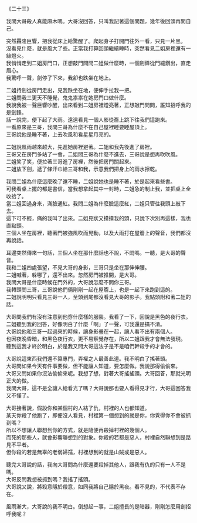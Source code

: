 《二十三》  
  
我問大哥殺人真能麻木嗎。大哥沒回答，只叫我記著這個問題，幾年後回頭再問自己。  
  
突然轟隆巨響，把我從床上給驚醒了。爬起身子打開門往外一看，只見一片黑。  
沒看見什麼，就是風大了些。正當我打算回頭繼續睡時，突然看見二姐房裡還有一絲燈火。  
我悄悄走到二姐房門口，正想敲門問問二姐做什麼時，一個劍鋒從門縫鑽出，直走眉心。  
我驚呼一聲，劍停了下來，我卻也跌坐在地上。  
  
二姐持劍從房門走出，見我跌坐在地，便伸手拉我一把。  
二姐問我三更天不睡覺，鬼鬼祟祟在她房門口做什麼。  
我說我被一聲巨響吵醒，出來看到二姐房裡燈亮著，正想敲門問問，誰知招呼我的是劍鋒。  
話一說完，便下起了大雨。遠遠看見一個人影從簷上跳下往我們這跑來。  
一看原來是三哥，我問三哥為什麼不在自己屋裡睡要睡屋頂上。  
三哥說他是睡不著，上去吹風和看星星月亮的。  
  
二姐說風雨越來越大，先進她房裡避著。二姐和我先後進了房裡。  
三哥又在房門多站了一會，二姐問三哥為什麼不進去，三哥說是想再吹吹風。  
二姐笑了笑，便拉著三哥進了房裡，然後把房門關起來。  
二姐放下劍，遞了條汗巾給三哥和我，示意我們把身上的雨水擦乾。  
  
我問二姐為什麼這麼晚了還不睡，二姐說她也是睡不著，於是起來看些書。  
可我看桌上擺的都是書信，當我想拿起其中一封時，二姐急的制止我，並把桌上全收拾了。  
當二姐回過身來，滿臉通紅。我問二姐為什麼臉這麼紅，二姐只管往我頭上敲下去。  
這下可不輕，痛的我叫了出來。二姐見狀又摸摸我的頭，只說下次別再這樣，我也直點頭。  
三個人坐在房裡，聽著門被強風吹而晃動，以及大雨打在屋簷上的聲音，我們都沒再說話。  
  
耳邊突然傳來一句話，三個人坐在那什麼話也不說，不悶嗎。一聽，是大哥的聲音。  
我和二姐四處張望，不見大哥的身影，三哥只是坐在那伸伸腰。  
二姐喊著，躲哪了，還不出來。忽然房門被推開，是大哥。  
我問大哥是什麼時候在門外的，大哥說怎麼不問你三哥。  
我轉頭問三哥，三哥說他們倆剛剛一起在屋簷上，也是一起下來跑到這的。  
二姐說明明只看見三哥一人，至頭到尾都沒看見大哥的影子。我點頭附和著二姐的話。  
  
大哥問我們有沒有注意到他穿什麼樣的服裝。我看了一下，回說是黑色的夜行衣。  
二姐聽到我的回答，好像明白了什麼「啊」了一聲，可我還是搞不清。  
大哥說他和三哥一起過來的時候，讓身影疊在一起，讓人看不出有兩個人。  
也因夜晚昏暗，和黑色夜行衣，更不易察覺存在，所以二姐跟我才會無法發現。  
聽到這我才終於明白，於是我又問大哥這法子是不是咱們幹殺手的才會的。  
  
大哥說這東西我們還不算專門，弄權之人最善此道。我不明白了搖著頭。  
大哥問如果今天有件事要做，但不能讓人知道，要怎麼做。我說那得偷偷來。  
大哥又問如果你沒法偷偷來呢。我想了想，對著大哥搖搖頭。大哥回答，那就光明正大的做。  
我問大哥，這不是全讓人給看光了嗎？大哥說那也要人看得見才行，大哥這回答我又不懂了。  
  
大哥接著說，假設你和某個村的人結了仇，村裡的人也都知道。  
某天你殺了他跑了，即便沒人看見，村裡第一個想到的就是你，你覺得你不會被抓到嗎？  
所以不想讓人聯想到你的方式，就是隨便再殺掉村裡的幾個人。  
而死的那些人，就會影響聯想到的對象。你殺的若都是惡人，村裡自然聯想到是路見不平者。  
但你殺的若是無辜的老弱婦孺，村裡想到的就是山賊或是惡人。  
  
聽完大哥說的話，我向大哥問為什麼還要殺掉其他人，跟我有仇的只有一人不是嗎。  
大哥反問我想被抓到嗎？我搖了搖頭。  
大哥說又說，將殺意隱於殺意，如同我將自己隱於黑夜。看不見的，不代表不存在。  
  
風雨漸大，大哥說的我不明白。倒想起一事，二姐擅長的是暗器，剛剛怎麼用劍招呼我呢？  


